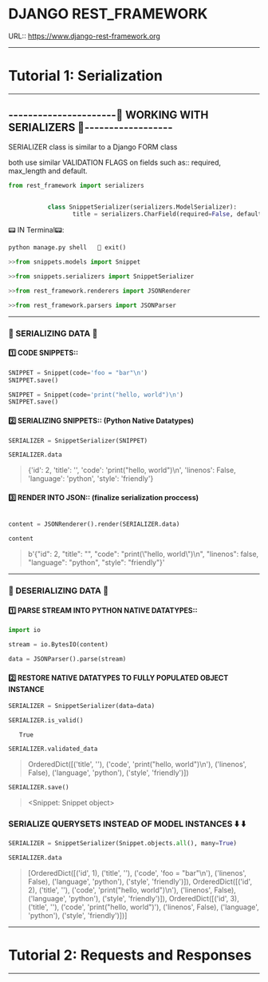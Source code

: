 # DJANGO REST_FRAMEWORK
URL::  https://www.django-rest-framework.org

---
# Tutorial 1: Serialization
---
   ## ----------------------🍄  WORKING WITH SERIALIZERS  🍄------------------
SERIALIZER class is similar to a Django FORM class 

both use similar VALIDATION FLAGS on fields such as::
         required, max_length and default.   
 ```python 
 from rest_framework import serializers
 
 
            class SnippetSerializer(serializers.ModelSerializer):
                   title = serializers.CharField(required=False, default='friendly', max_length=100)
 ```
 
📟 IN Terminal📟: 
```python
python manage.py shell   🪬 exit()

>>from snippets.models import Snippet

>>from snippets.serializers import SnippetSerializer

>>from rest_framework.renderers import JSONRenderer

>>from rest_framework.parsers import JSONParser
```

---
###                🩻 SERIALIZING DATA 🩻

#### 1️⃣ CODE SNIPPETS::
```python
SNIPPET = Snippet(code='foo = "bar"\n')
SNIPPET.save()

SNIPPET = Snippet(code='print("hello, world")\n')
SNIPPET.save()
```
#### 2️⃣ SERIALIZING SNIPPETS:: (Python Native Datatypes)
```python
SERIALIZER = SnippetSerializer(SNIPPET)

SERIALIZER.data 
```
>{'id': 2, 'title': '', 'code': 'print("hello, world")\n', 'linenos': False, 'language': 'python', 'style': 'friendly'}

#### 3️⃣ RENDER INTO JSON:: (finalize serialization proccess)
```python

content = JSONRenderer().render(SERIALIZER.data)

content 
```
>b'{"id": 2, "title": "", "code": "print(\\"hello, world\\")\\n", "linenos": false, "language": "python", "style": "friendly"}'

---
###              🩻  DESERIALIZING DATA 🩻

#### 1️⃣ PARSE STREAM INTO PYTHON NATIVE DATATYPES::
```python
import io

stream = io.BytesIO(content)

data = JSONParser().parse(stream)
```
#### 2️⃣ RESTORE NATIVE DATATYPES TO FULLY POPULATED OBJECT INSTANCE 
```python
SERIALIZER = SnippetSerializer(data=data)

SERIALIZER.is_valid()
```
       True
```python                 
SERIALIZER.validated_data
```
>OrderedDict([('title', ''), ('code', 'print("hello, world")\n'), ('linenos', False), ('language', 'python'), ('style', 'friendly')])
```python
SERIALIZER.save()
```
> <Snippet: Snippet object>

###      SERIALIZE QUERYSETS INSTEAD OF MODEL INSTANCES       ⬇️ ⬇️
```python
SERIALIZER = SnippetSerializer(Snippet.objects.all(), many=True)

SERIALIZER.data
```
>[OrderedDict([('id', 1), ('title', ''), ('code', 'foo = "bar"\n'), ('linenos', False), ('language', 'python'), ('style', 'friendly')]), OrderedDict([('id', 2), ('title', ''), ('code', 'print("hello, world")\n'), ('linenos', False), ('language', 'python'), ('style', 'friendly')]), OrderedDict([('id', 3), ('title', ''), ('code', 'print("hello, world")'), ('linenos', False), ('language', 'python'), ('style', 'friendly')])]

---
# Tutorial 2: Requests and Responses
---
